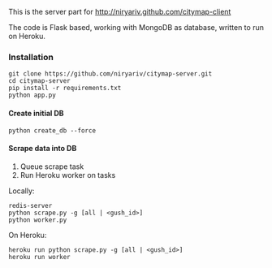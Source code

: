This is the server part for http://niryariv.github.com/citymap-client

The code is Flask based, working with MongoDB as database, written to run on Heroku.

### Installation

    git clone https://github.com/niryariv/citymap-server.git
    cd citymap-server
    pip install -r requirements.txt
    python app.py

#### Create initial DB

    python create_db --force

#### Scrape data into DB

1. Queue scrape task
2. Run Heroku worker on tasks
    
Locally:

    redis-server
    python scrape.py -g [all | <gush_id>]
    python worker.py

On Heroku:

    heroku run python scrape.py -g [all | <gush_id>]
    heroku run worker

